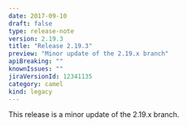 ```yaml
---
date: 2017-09-10
draft: false 
type: release-note
version: 2.19.3
title: "Release 2.19.3"
preview: "Minor update of the 2.19.x branch"
apiBreaking: ""
knownIssues: ""
jiraVersionId: 12341135
category: camel
kind: legacy
---
```


This release is a minor update of the 2.19.x branch.
